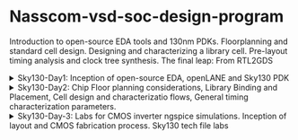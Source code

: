 # Nasscom-vsd-soc-design-program
Introduction to open-source EDA tools and 130nm PDKs. Floorplanning and standard cell design. Designing and characterizing a library cell. Pre-layout timing analysis and clock tree synthesis. The final leap: From RTL2GDS 

<details>
  <summary>Sky130-Day1: Inception of open-source EDA, openLANE and Sky130 PDK</summary>
  Commands to invoke the OpenLANE flow and perform synthesis:

```bash
  #Change directory to OpenLANE flow directory
  $cd Desktop/work/tools/openlane_working_dir/openlane

  #Invoke the OpenLANE flow Docker subsystem
  #(Ensure Docker is installed and configured on your system)
  $docker

  #Start the OpenLANE interactive flow
  %./flow.tcl -interactive

  #Load OpenLANE required packages
  %package require openlane 0.9

  #Prepare the design for synthesis
  %prep -design picorv32a

  #Run the synthesis process
  %run_synthesis
```

Screenshots of the operations
![d1_1](https://github.com/user-attachments/assets/7735f6bf-c0dd-4972-b342-163244357eb5)
![d1_2](https://github.com/user-attachments/assets/b13ec707-5916-460a-b98a-1adaa60e1b00)
![d1_3](https://github.com/user-attachments/assets/1c1f3481-1e31-42be-a011-74a17488fbe5)
![d1_4](https://github.com/user-attachments/assets/f968126c-a07c-404e-801a-08583b09ace5)

</details>

<details>
  <summary>Sky130-Day2: Chip Floor planning considerations, Library Binding and Placement, Cell design and characterizatio flows, General timing characterization parameters.</summary>
  1.Run floorplan using openlane and steps to view floorplan  
  Commands to review floorplan layout in Magic  
  
  ![run_fp](https://github.com/user-attachments/assets/9d9326db-f332-48d2-9441-ea1ff53c9ab6)
  ![run_fp2](https://github.com/user-attachments/assets/fb49396e-b79f-451c-8e69-85e5fa8d58cc)  
  
```bash
  #Change directory to path containing generated floorplan def
  $ cd Desktop/work/tools/openlane_working_dir/openlane/designs/picorv32a/runs/27-01_18- 
  04/results/floorplan/

  #Command to load the floorplan def in magic tool
  magic -T home/vsduser/Desktop/work/tools/openlane_working_dir/pdks/sky130A/libs.tech/magic/sky130A.tech lef read ../../tmp/merged.lef def read picorv32a.floorplan.def &
```

  ![fp](https://github.com/user-attachments/assets/fc4c04f1-ff62-4d7e-ab98-1632f4789374)
  ![fp_port_layer_in_config](https://github.com/user-attachments/assets/052d4db7-9083-4d15-b84f-7b48131d0bd4)

 
  2.Congestion aware placement using RePlAce  
  
  ![run_pc](https://github.com/user-attachments/assets/ef81ef61-3a60-403e-91a1-a43851219e3f)
  ![run_pc2](https://github.com/user-attachments/assets/6ab74807-6bf1-47e8-84e3-e136890711cd)  
  
  Commands to run placement using RePlAce:  
  
```bash
  #Change directory to path containing generated placement def
  $ cd Desktop/work/tools/openlane_working_dir/openlane/designs/picorv32a/runs/27-01_18-04/results/placement/

  #Command to load the placement def in magic tool
  magic -T /home/vsduser/Desktop/work/tools/openlane_working_dir/pdks/sky130A/libs.tech/magic/sky130A.tech lef read ../../tmp/merged.lef def read picorv32a.placement.def &
```

![placement](https://github.com/user-attachments/assets/0fea020c-87b5-4f41-8495-8cdd89534a06)
![standard cells  (1)](https://github.com/user-attachments/assets/133263f3-f1e2-42d8-8e16-24bab6115ea8)
![unpaced cells](https://github.com/user-attachments/assets/9a6b365f-9e18-4b1c-ae60-721e5d60dcd0)

</details>

<details>
  <summary>Sky130-Day-3: Labs for CMOS inverter ngspice simulations. Inception of layout and CMOS fabrication process. Sky130 tech file labs</summary>
  1.Git clone vsdstdcelldesign    
  Commands to open inverter layout in magic  
  
```bash
  #Change directory to openlane
  cd Desktop/work/tools/openlane_working_dir/openlane

  #Clone the repository with custom inverter design
  git clone https://github.com/nickson-jose/vsdstdcelldesign

  #Change into repository directory
  cd vsdstdcelldesign

  #Copy magic tech file to the repo directory for easy access
  cp /home/vsduser/Desktop/work/tools/openlane_working_dir/pdks/sky130A/libs.tech/magic/sky130A.tech .

  #Check contents whether everything is present
  ls

  #Command to open custom inverter layout in magic
  magic -T sky130A.tech sky130_inv.mag &
```

![cmos_layout_command](https://github.com/user-attachments/assets/402e1da1-ffab-4b8f-9082-652c77168924)

  CMOS layout  
![cmos_layout](https://github.com/user-attachments/assets/82aac6c2-1a37-4dee-8065-c25a349ecfcc)
  NMOS
![nmos](https://github.com/user-attachments/assets/022da420-49eb-4d3e-b0b8-6ab0b81bdf96)
  PMOS
![pmos](https://github.com/user-attachments/assets/7549b7fb-ea4f-400a-8036-4c4704607fe0)
  Y connectivity to PMOS and NMOS drain  
![nmos_ _pmos_drain](https://github.com/user-attachments/assets/9b08d842-1dbe-48dc-8ab9-b1e975b73f25)
  VDD(VPWR)
![connected_to_vdd](https://github.com/user-attachments/assets/23c5111d-6049-43dc-a275-9c176e986a95)
  VSS(VGND)  
![connected_to_vss](https://github.com/user-attachments/assets/b1bbb857-dcd5-4846-803c-1a84e1362b49)

  2.Spice extraction of inverter in magic.  

```bash
  #Check current directory
  pwd

  #Extraction command to extract to .ext format
  extract all

  #Before converting ext to spice this command enable the parasitic extraction also
  ext2spice cthresh 0 rthresh 0

  #Converting to ext to spice
  ext2spice
```
![create_spice_file](https://github.com/user-attachments/assets/5fdc75fa-211d-4a14-8ded-1285fb1c59a1)  
  Spice file  
![spice_file (3)](https://github.com/user-attachments/assets/cb2c0dc4-826f-4e8d-a285-57b8135bff38)
  
  3.Editing the spice model file for analysis through simulation.
  Edited spice file  
![spice_file (2)](https://github.com/user-attachments/assets/bc559ae5-feca-48cb-8d67-151382265256)

  4.Ngspice simulation
  Commands for ngspice simulation
  
```bash
  #Command to directly load spice file for simulation to ngspice
  ngspice sky130_inv.spice

  #Now that we have entered ngspice with the simulation spice file loaded we just have to  load the plot
  plot y vs time a
```

![ngspice](https://github.com/user-attachments/assets/32b16492-d610-49e3-b14f-b2d5636884f8)
  Transient Response 
![transient_response](https://github.com/user-attachments/assets/275e19fe-9e8c-4a11-8125-289cec81aa73)  
  20%  
![20%](https://github.com/user-attachments/assets/e27a8906-b62f-4447-b0f4-0fdd1f7bbc97)
![Screenshot from 2025-02-03 14-17-02](https://github.com/user-attachments/assets/e948724e-c47c-4fa3-81e7-721d3c254a35)
  Cell rise delay
![cell_rise_delay](https://github.com/user-attachments/assets/4784926b-6f26-4a62-af4f-8eb0cf665a7e)  
![Screenshot from 2025-02-03 14-17-11](https://github.com/user-attachments/assets/6d597c8c-f8bf-4435-b542-e9fd73efd380)  

  5.Find problem in the DRC section of the old magic tech file and fix them
  Commands to download and view the corrupted skywater process magic tech file

```bash
  
  #Command to download the lab files
  wget http://opencircuitdesign.com/open_pdks/archive/drc_tests.tgz

  #Since lab file is compressed command to extract it
  tar xfz drc_tests.tgz

  #Change directory into the lab folder
  cd drc_tests

  #List all files and directories present in the current directory
  ls -al

  #Command to view .magicrc file
  gvim .magicrc

  #Command to open magic tool in better graphics
  magic -d XR &
```
![drc_tests](https://github.com/user-attachments/assets/6b596976-46c4-4e3c-bcab-149e0caba4ba)

![open_magicrc](https://github.com/user-attachments/assets/85864c52-7709-4706-8105-25c4b8a68b04)  

  .magicrc file
![magicrc_file](https://github.com/user-attachments/assets/c70354f2-a65d-4bad-b33a-744521b19940)  

  Poly rules for metal3
![m3_rules](https://github.com/user-attachments/assets/bb556488-95d3-48c2-b894-af097d2fcc6a)  
  Contact Cuts
![contact cuts](https://github.com/user-attachments/assets/c52cc50e-5110-479f-85d6-5c706449c1af)

  Incorrectly implemented poly.9 rule no drc violation even though spacing < 0.48u
![incorrects](https://github.com/user-attachments/assets/a3a14a0a-bcfd-46bd-adae-1b3051e090b9)
![incorrectly_poly9](https://github.com/user-attachments/assets/e23cd9e6-f7f6-412f-acfc-a0adae5cd4f0) 

  New commands inserted in sky130A.tech file to update drc
![incorrectly_poly9(2)](https://github.com/user-attachments/assets/fe99564b-1eed-4a0c-a892-d4e5eaaa2529)
![incorrectly_poly9(3)](https://github.com/user-attachments/assets/9a597734-094e-4921-ad83-82609b3da8fe)  

  Commands to run in tkcon window
  
```bash
  #Loading updated tech file
  tech load sky130A.tech

  #Must re-run drc check to see updated drc errors
  drc check

  #Selecting region displaying the new errors and getting the error messages 
  drc why
```

![incorrect_poly9](https://github.com/user-attachments/assets/120817b9-e503-497f-b022-155de67f593c)
![diff](https://github.com/user-attachments/assets/954bb75b-976b-4b1d-b4e3-8ad6e4d090af)  

  Nwell 
![nwell](https://github.com/user-attachments/assets/7f0c4cc8-216e-456c-9117-0b35deab7322)   

  Incorrectly implemented nwell.4 rule no drc violation even though no tap present in nwell
![error_nwell](https://github.com/user-attachments/assets/949fa6d0-f78c-4502-9e09-149ad4da804d)  

  New commands inserted in sky130A.tech file to update drc
![Screenshot from 2025-02-03 14-43-27](https://github.com/user-attachments/assets/425182e5-819d-47c1-b72f-7a47ecee86d0)
![Screenshot from 2025-02-03 14-42-57](https://github.com/user-attachments/assets/57259d20-97ca-4fcb-b01c-d40b6a70de6e)  

  Commands to run in tkcon window

```bash
  #Loading updated tech file
  tech load sky130A.tech

  #Change drc style to drc full
  drc style drc(full)

  #Must re-run drc check to see updated drc errors
  drc check

  #Selecting region displaying the new errors and getting the error messages 
  drc why
```

</details>
